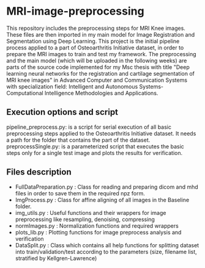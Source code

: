# MRI-image-preprocessing
This repository includes the preprocessing steps for MRI Knee images. These files are then imported in my main model for Image Registration and Segmentation using Deep Learning. This project is the initial pipeline process applied to a part of Osteoarthritis Initiative dataset, in order to prepare the MRI images to train and test my framework. The preprocessing and the main model (which will be uploaded in the following weeks) are parts of the source code implemented for my Msc thesis with title "Deep learning neural networks for the registration and cartilage segmentation of MRI knee images" in Advanced Computer and Communication Systems with specialization field: Intelligent and Autonomous Systems-Computational Intelligence Methodologies and Applications.

## Execution options and script
pipeline_preprocess.py: is a script for serial execution of all basic preprocessing steps applied to the Osteoarthritis Initiative dataset. It needs a path for the folder that contains the part of the dataset.
preprocessSingle.py: is a parameterized script that executes the basic steps only for a single test image and plots the results for verification.

## Files description
* FullDataPreparation.py : Class for reading and preparing dicom and mhd files in order to save them in the required npz form.
* ImgProcess.py :  Class for affine aligning of all images in the Baseline folder.
* img_utils.py : Useful functions and their wrappers for image preprocessing like resampling, denoising, compressing
* normImages.py : Normalization functions and required wrappers
* plots_lib.py : Plotting functions for image preprocess analysis and verification
* DataSplit.py : Class which contains all help functions for splitting dataset into train/validation/test according to the parameters (size, filename list, stratified by Kellgren-Lawrence)
